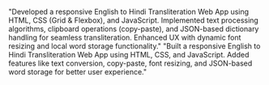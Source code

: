"Developed a responsive English to Hindi Transliteration Web App using HTML, CSS (Grid & Flexbox), and JavaScript. Implemented text processing algorithms, clipboard operations (copy-paste), and JSON-based dictionary handling for seamless transliteration. Enhanced UX with dynamic font resizing and local word storage functionality."
"Built a responsive English to Hindi Transliteration Web App using HTML, CSS, and JavaScript. Added features like text conversion, copy-paste, font resizing, and JSON-based word storage for better user experience."
